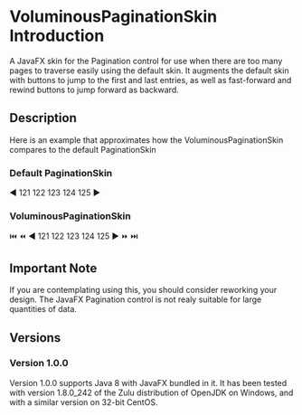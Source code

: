 # VoluminousPaginationSkin Introduction
A JavaFX skin for the Pagination control for use when there are too many pages to traverse easily using the
default skin. It augments the default skin with buttons to jump to the first and last entries, as well as
fast-forward and rewind buttons to jump forward as backward.

## Description
Here is an example that approximates how the VoluminousPaginationSkin compares to the default PaginationSkin
### Default PaginationSkin
:arrow_backward: 121 122 123 124 125 :arrow_forward:
### VoluminousPaginationSkin
:previous_track_button: :rewind: :arrow_backward: 121 122 123 124 125 :arrow_forward: :fast_forward: :next_track_button:

## Important Note
If you are contemplating using this, you should consider reworking your design. The JavaFX Pagination control 
is not realy suitable for large quantities of data.

## Versions
### Version 1.0.0
Version 1.0.0 supports Java 8 with JavaFX bundled in it. It has been tested with version 1.8.0\_242 of the Zulu distribution of
OpenJDK on Windows, and with a similar version on 32-bit CentOS.
